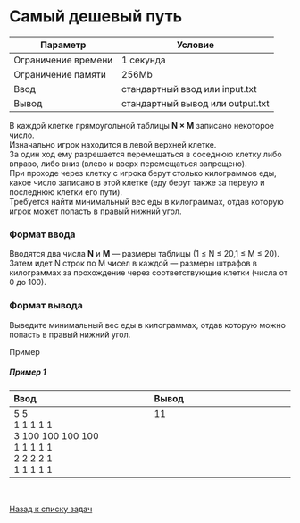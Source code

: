 # Самый дешевый путь

| Параметр            | Условие                          |
|---------------------|----------------------------------|
| Ограничение времени | 1 секунда                        |
| Ограничение памяти  | 256Mb                            |
| Ввод                | стандартный ввод или input.txt   |
| Вывод               | стандартный вывод или output.txt |

В каждой клетке прямоугольной таблицы **N&nbsp;×&nbsp;M**
записано некоторое число.  
Изначально игрок находится в левой верхней клетке.  
За один ход ему разрешается перемещаться в соседнюю клетку либо вправо, либо вниз 
(влево и вверх перемещаться запрещено).  
При проходе через клетку с игрока берут столько килограммов еды, какое число записано в этой клетке 
(еду берут также за первую и последнюю клетки его пути).  
Требуется найти минимальный вес еды в килограммах, отдав которую игрок может попасть в правый нижний угол.

### Формат ввода
Вводятся два числа **N** и **M** — размеры таблицы (1&nbsp;≤&nbsp;N&nbsp;≤&nbsp;20,1&nbsp;≤&nbsp;M&nbsp;≤&nbsp;20).  
Затем идет N строк по M чисел в каждой — размеры штрафов в килограммах за прохождение через соответствующие клетки (числа от 0 до 100).

### Формат вывода
Выведите минимальный вес еды в килограммах, отдав которую можно попасть в правый нижний угол.

Пример

##### Пример 1
<table>
    <thead>
        <tr>
            <th width="250px" align="left">Ввод</th>
            <th width="250px" align="left">Вывод</th>
        </tr>
    </thead>
    <tr>
        <td>
            5 5<br>
            1 1 1 1 1<br>
            3 100 100 100 100<br>
            1 1 1 1 1<br>
            2 2 2 2 1<br>
            1 1 1 1 1
        </td>
        <td>
            11<br><br><br><br><br><br>
        </td>
    </tr>
</table>


<br>

[Назад к списку задач](https://github.com/AlexAkama/yandex_algorithm/tree/main/src/main/java/training/v3b#%D0%B7%D0%B0%D0%B4%D0%B0%D1%87%D0%B8-30)